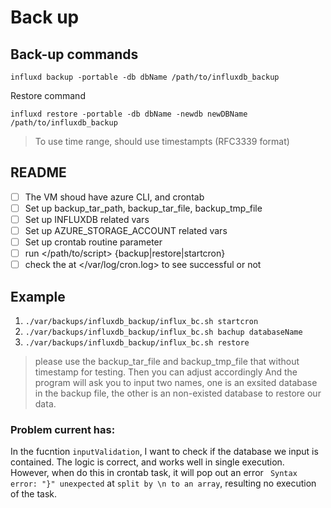 # Back up


## Back-up commands

```
influxd backup -portable -db dbName /path/to/influxdb_backup
```
Restore command
```
influxd restore -portable -db dbName -newdb newDBName /path/to/influxdb_backup
```
>To use time range, should use timestampts (RFC3339 format)


## README

- [ ] The VM shoud have azure CLI, and crontab
- [ ] Set up backup_tar_path, backup_tar_file, backup_tmp_file
- [ ] Set up INFLUXDB related vars
- [ ] Set up AZURE_STORAGE_ACCOUNT related vars
- [ ] Set up crontab routine parameter
- [ ] run </path/to/script> {backup|restore|startcron}
- [ ] check the at </var/log/cron.log> to see successful or not

## Example

1. `./var/backups/influxdb_backup/influx_bc.sh startcron`
2. `./var/backups/influxdb_backup/influx_bc.sh bachup databaseName`
3. `./var/backups/influxdb_backup/influx_bc.sh restore`
> please use the backup_tar_file and backup_tmp_file that without timestamp for testing. Then you can adjust accordingly
> And the program will ask you to input two names, one is an exsited database in the backup file, the other is an non-existed database to restore our data.

### Problem current has:

In the fucntion `inputValidation`, I want to check if the database we input is contained. The logic is correct, and works well in single execution. However, when do this in crontab task, it will pop out an error ` Syntax error: "}" unexpected` at `split by \n to an array`, resulting no execution of the task.
